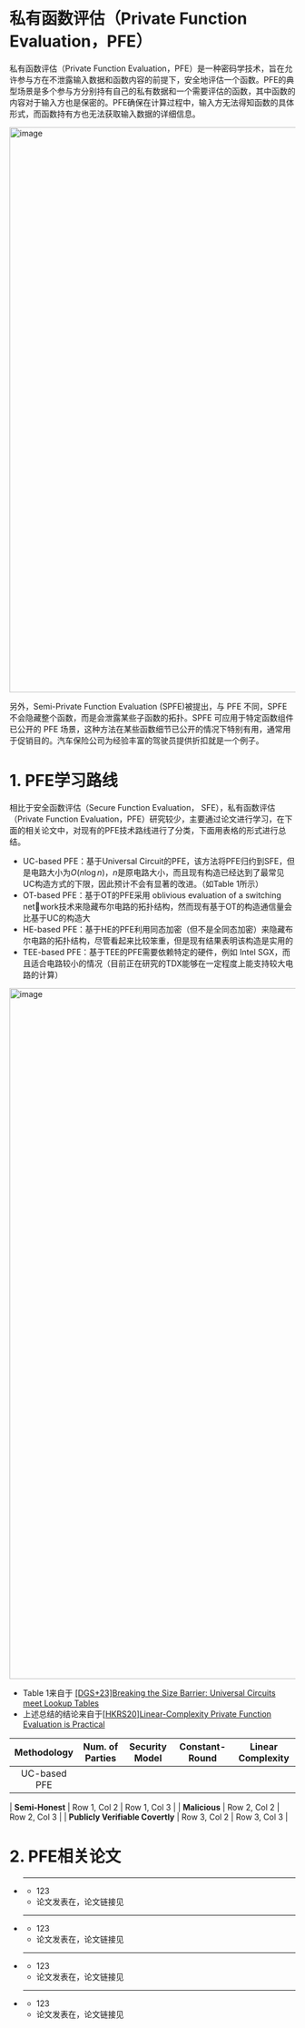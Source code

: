 # 私有函数评估（Private Function Evaluation，PFE）

私有函数评估（Private Function Evaluation，PFE）是一种密码学技术，旨在允许参与方在不泄露输入数据和函数内容的前提下，安全地评估一个函数。PFE的典型场景是多个参与方分别持有自己的私有数据和一个需要评估的函数，其中函数的内容对于输入方也是保密的。PFE确保在计算过程中，输入方无法得知函数的具体形式，而函数持有方也无法获取输入数据的详细信息。

<img width="994" alt="image" src="https://github.com/user-attachments/assets/2466aeee-ea00-4c63-89cb-466157b1feff">

另外，Semi-Private Function Evaluation (SPFE)被提出，与 PFE 不同，SPFE 不会隐藏整个函数，而是会泄露某些子函数的拓扑。SPFE 可应用于特定函数组件已公开的 PFE 场景，这种方法在某些函数细节已公开的情况下特别有用，通常用于促销目的。汽车保险公司为经验丰富的驾驶员提供折扣就是一个例子。

# 1. PFE学习路线

相比于安全函数评估（Secure Function Evaluation， SFE），私有函数评估（Private Function Evaluation，PFE）研究较少，主要通过论文进行学习，在下面的相关论文中，对现有的PFE技术路线进行了分类，下面用表格的形式进行总结。

+ UC-based PFE：基于Universal Circuit的PFE，该方法将PFE归约到SFE，但是电路大小为$O(n \log n)$，$n$是原电路大小，而且现有构造已经达到了最常见UC构造方式的下限，因此预计不会有显著的改进。（如Table 1所示）
+ OT-based PFE：基于OT的PFE采用 oblivious evaluation of a switching network技术来隐藏布尔电路的拓扑结构，然而现有基于OT的构造通信量会比基于UC的构造大
+ HE-based PFE：基于HE的PFE利用同态加密（但不是全同态加密）来隐藏布尔电路的拓扑结构，尽管看起来比较笨重，但是现有结果表明该构造是实用的
+ TEE-based PFE：基于TEE的PFE需要依赖特定的硬件，例如 Intel SGX，而且适合电路较小的情况（目前正在研究的TDX能够在一定程度上能支持较大电路的计算）

<img width="1215" alt="image" src="https://github.com/user-attachments/assets/be7f328c-2a41-49f6-be25-264335cef3b5">

* Table 1来自于 [[DGS+23]Breaking the Size Barrier: Universal Circuits meet Lookup Tables](https://eprint.iacr.org/2022/1652.pdf)
* 上述总结的结论来自于[[HKRS20]Linear-Complexity Private Function Evaluation is Practical](https://eprint.iacr.org/2020/853)

| Methodology |  Num. of Parties | Security Model | Constant-Round | Linear Complexity |
|:--------:|:----------------:|:--------------:|:--------------:|:-----------------:|
|  UC-based PFE | 


| **Semi-Honest** | Row 1, Col 2 | Row 1, Col 3 |
| **Malicious** | Row 2, Col 2 | Row 2, Col 3 |
| **Publicly Verifiable Covertly** | Row 3, Col 2 | Row 3, Col 3 |

  

# 2. PFE相关论文

+ ******
  + 123
  + 论文发表在，论文链接见[]()
+ ******
  + 123
  + 论文发表在，论文链接见[]()
+ ******
  + 123
  + 论文发表在，论文链接见[]()
+ ******
  + 123
  + 论文发表在，论文链接见[]()
